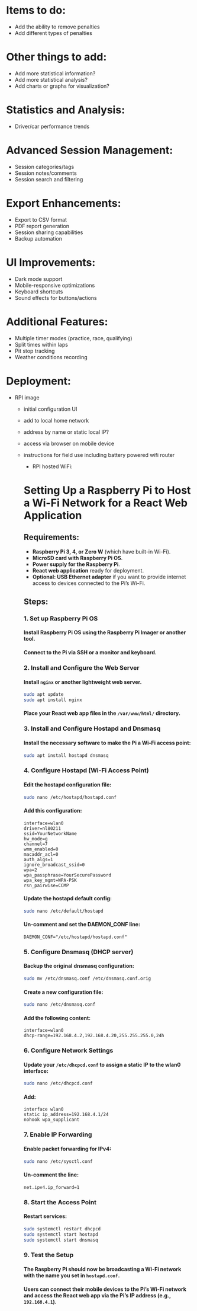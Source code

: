# Items to do:
- Add the ability to remove penalties
- Add different types of penalties

# Other things to add:
- Add more statistical information?
- Add more statistical analysis?
- Add charts or graphs for visualization?

# Statistics and Analysis:
- Driver/car performance trends

# Advanced Session Management:
- Session categories/tags
- Session notes/comments
- Session search and filtering

# Export Enhancements:
- Export to CSV format
- PDF report generation
- Session sharing capabilities
- Backup automation

# UI Improvements:
- Dark mode support
- Mobile-responsive optimizations
- Keyboard shortcuts
- Sound effects for buttons/actions

# Additional Features:
- Multiple timer modes (practice, race, qualifying)
- Split times within laps
- Pit stop tracking
- Weather conditions recording

# Deployment:
- RPI image
    - initial configuration UI
    - add to local home network
    - address by name or static local IP?
    - access via browser on mobile device
    - instructions for field use including battery powered wifi router
        - RPI hosted WiFi:
        # Setting Up a Raspberry Pi to Host a Wi-Fi Network for a React Web Application
        ## Requirements:
        - **Raspberry Pi 3, 4, or Zero W** (which have built-in Wi-Fi).
        - **MicroSD card with Raspberry Pi OS**.
        - **Power supply for the Raspberry Pi**.
        - **React web application** ready for deployment.
        - **Optional: USB Ethernet adapter** if you want to provide internet access to devices connected to the Pi’s Wi-Fi.

        ## Steps:

        ### 1. Set up Raspberry Pi OS
        #### Install Raspberry Pi OS using the Raspberry Pi Imager or another tool.
        #### Connect to the Pi via SSH or a monitor and keyboard.

        ### 2. Install and Configure the Web Server
        #### Install `nginx` or another lightweight web server.
        ```bash
        sudo apt update
        sudo apt install nginx
        ```
        #### Place your React web app files in the `/var/www/html/` directory.

        ### 3. Install and Configure Hostapd and Dnsmasq
        #### Install the necessary software to make the Pi a Wi-Fi access point:
        ```bash
        sudo apt install hostapd dnsmasq
        ```

        ### 4. Configure Hostapd (Wi-Fi Access Point)
        #### Edit the hostapd configuration file:
        ```bash
        sudo nano /etc/hostapd/hostapd.conf
        ```
        #### Add this configuration:
        ```
        interface=wlan0
        driver=nl80211
        ssid=YourNetworkName
        hw_mode=g
        channel=7
        wmm_enabled=0
        macaddr_acl=0
        auth_algs=1
        ignore_broadcast_ssid=0
        wpa=2
        wpa_passphrase=YourSecurePassword
        wpa_key_mgmt=WPA-PSK
        rsn_pairwise=CCMP
        ```
        #### Update the hostapd default config:
        ```bash
        sudo nano /etc/default/hostapd
        ```
        #### Un-comment and set the DAEMON_CONF line:
        ```
        DAEMON_CONF="/etc/hostapd/hostapd.conf"
        ```

        ### 5. Configure Dnsmasq (DHCP server)
        #### Backup the original dnsmasq configuration:
        ```bash
        sudo mv /etc/dnsmasq.conf /etc/dnsmasq.conf.orig
        ```
        #### Create a new configuration file:
        ```bash
        sudo nano /etc/dnsmasq.conf
        ```
        #### Add the following content:
        ```
        interface=wlan0
        dhcp-range=192.168.4.2,192.168.4.20,255.255.255.0,24h
        ```

        ### 6. Configure Network Settings
        #### Update your `/etc/dhcpcd.conf` to assign a static IP to the wlan0 interface:
        ```bash
        sudo nano /etc/dhcpcd.conf
        ```
        #### Add:
        ```
        interface wlan0
        static ip_address=192.168.4.1/24
        nohook wpa_supplicant
        ```

        ### 7. Enable IP Forwarding
        #### Enable packet forwarding for IPv4:
        ```bash
        sudo nano /etc/sysctl.conf
        ```
        #### Un-comment the line:
        ```
        net.ipv4.ip_forward=1
        ```

        ### 8. Start the Access Point
        #### Restart services:
        ```bash
        sudo systemctl restart dhcpcd
        sudo systemctl start hostapd
        sudo systemctl start dnsmasq
        ```

        ### 9. Test the Setup
        #### The Raspberry Pi should now be broadcasting a Wi-Fi network with the name you set in `hostapd.conf`.
        #### Users can connect their mobile devices to the Pi’s Wi-Fi network and access the React web app via the Pi’s IP address (e.g., `192.168.4.1`).